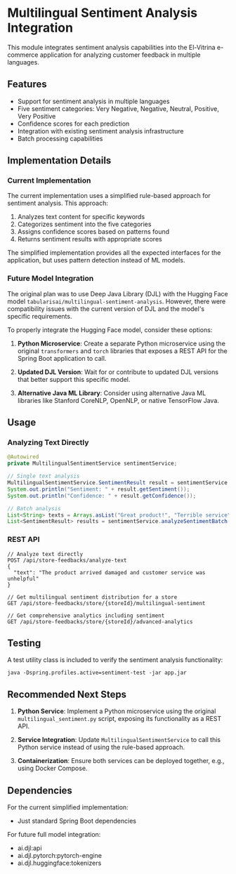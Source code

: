 # Multilingual Sentiment Analysis Integration

This module integrates sentiment analysis capabilities into the El-Vitrina e-commerce application for analyzing customer feedback in multiple languages.

## Features

- Support for sentiment analysis in multiple languages
- Five sentiment categories: Very Negative, Negative, Neutral, Positive, Very Positive
- Confidence scores for each prediction
- Integration with existing sentiment analysis infrastructure
- Batch processing capabilities

## Implementation Details

### Current Implementation

The current implementation uses a simplified rule-based approach for sentiment analysis. This approach:

1. Analyzes text content for specific keywords
2. Categorizes sentiment into the five categories
3. Assigns confidence scores based on patterns found
4. Returns sentiment results with appropriate scores

The simplified implementation provides all the expected interfaces for the application, but uses pattern detection instead of ML models.

### Future Model Integration

The original plan was to use Deep Java Library (DJL) with the Hugging Face model `tabularisai/multilingual-sentiment-analysis`. However, there were compatibility issues with the current version of DJL and the model's specific requirements.

To properly integrate the Hugging Face model, consider these options:

1. **Python Microservice**: Create a separate Python microservice using the original `transformers` and `torch` libraries that exposes a REST API for the Spring Boot application to call.

2. **Updated DJL Version**: Wait for or contribute to updated DJL versions that better support this specific model.

3. **Alternative Java ML Library**: Consider using alternative Java ML libraries like Stanford CoreNLP, OpenNLP, or native TensorFlow Java.

## Usage

### Analyzing Text Directly

```java
@Autowired
private MultilingualSentimentService sentimentService;

// Single text analysis
MultilingualSentimentService.SentimentResult result = sentimentService.analyzeSentiment("Great product, I love it!");
System.out.println("Sentiment: " + result.getSentiment());
System.out.println("Confidence: " + result.getConfidence());

// Batch analysis
List<String> texts = Arrays.asList("Great product!", "Terrible service", "Average quality");
List<SentimentResult> results = sentimentService.analyzeSentimentBatch(texts);
```

### REST API

```
// Analyze text directly
POST /api/store-feedbacks/analyze-text
{
  "text": "The product arrived damaged and customer service was unhelpful"
}

// Get multilingual sentiment distribution for a store
GET /api/store-feedbacks/store/{storeId}/multilingual-sentiment

// Get comprehensive analytics including sentiment
GET /api/store-feedbacks/store/{storeId}/advanced-analytics
```

## Testing

A test utility class is included to verify the sentiment analysis functionality:

```
java -Dspring.profiles.active=sentiment-test -jar app.jar
```

## Recommended Next Steps

1. **Python Service**: Implement a Python microservice using the original `multilingual_sentiment.py` script, exposing its functionality as a REST API.

2. **Service Integration**: Update `MultilingualSentimentService` to call this Python service instead of using the rule-based approach.

3. **Containerization**: Ensure both services can be deployed together, e.g., using Docker Compose.

## Dependencies

For the current simplified implementation:
- Just standard Spring Boot dependencies

For future full model integration:
- ai.djl:api
- ai.djl.pytorch:pytorch-engine
- ai.djl.huggingface:tokenizers 